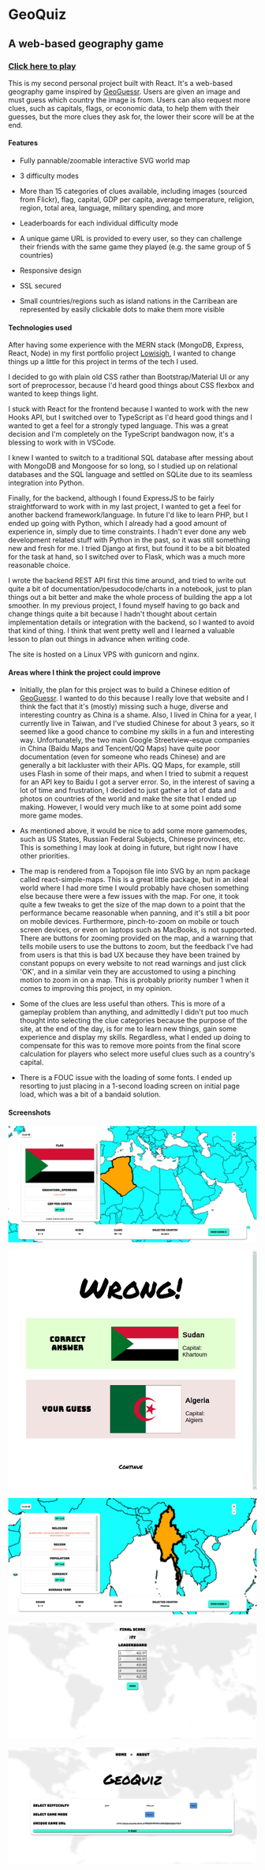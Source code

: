 # GeoQuiz

## A web-based geography game

### [Click here to play](https://geoquizgame.xyz)


This is my second personal project built with React. It's a web-based geography game inspired by [GeoGuessr](https://geoguessr.com). Users are given an image and must guess which country the image is from. Users can also request more clues, such as capitals, flags, or economic data, to help them with their guesses, but the more clues they ask for, the lower their score will be at the end. 

#### Features

* Fully pannable/zoomable interactive SVG world map

* 3 difficulty modes

* More than 15 categories of clues available, including images (sourced from Flickr), flag, capital, GDP per capita, average temperature, religion, region, total area, language, military spending, and more

* Leaderboards for each individual difficulty mode

* A unique game URL is provided to every user, so they can challenge their friends with the same game they played (e.g. the same group of 5 countries)

* Responsive design

* SSL secured

* Small countries/regions such as island nations in the Carribean are represented by easily clickable dots to make them more visible

#### Technologies used

After having some experience with the MERN stack (MongoDB, Express, React, Node) in my first portfolio project [Lowisigh](https://lowishigh.com), I wanted to change things up a little for this project in terms of the tech I used. 

I decided to go with plain old CSS rather than Bootstrap/Material UI or any sort of preprocessor, because I'd heard good things about CSS flexbox and wanted to keep things light.

I stuck with React for the frontend because I wanted to work with the new Hooks API, but I switched over to TypeScript as I'd heard good things and I wanted to get a feel for a strongly typed language. This was a great decision and I'm completely on the TypeScript bandwagon now, it's a blessing to work with in VSCode.

I knew I wanted to switch to a traditional SQL database after messing about with MongoDB and Mongoose for so long, so I studied up on relational databases and the SQL language and settled on SQLite due to its seamless integration into Python.

Finally, for the backend, although I found ExpressJS to be fairly straightforward to work with in my last project, I wanted to get a feel for another backend framework/language. In future I'd like to learn PHP, but I ended up going with Python, which I already had a good amount of experience in, simply due to time constraints. I hadn't ever done any web development related stuff with Python in the past, so it was still something new and fresh for me. I tried Django at first, but found it to be a bit bloated for the task at hand, so I switched over to Flask, which was a much more reasonable choice. 

I wrote the backend REST API first this time around, and tried to write out quite a bit of documentation/pesudocode/charts in a notebook, just to plan things out a bit better and make the whole process of building the app a lot smoother. In my previous project, I found myself having to go back and change things quite a bit because I hadn't thought about certain implementation details or integration with the backend, so I wanted to avoid that kind of thing. I think that went pretty well and I learned a valuable lesson to plan out things in advance when writing code.

The site is hosted on a Linux VPS with gunicorn and nginx.

#### Areas where I think the project could improve

* Initially, the plan for this project was to build a Chinese edition of [GeoGuessr](https://geoguessr.com). I wanted to do this because I really love that website and I think the fact that it's (mostly) missing such a huge, diverse and interesting country as China is a shame. Also, I lived in China for a year, I currently live in Taiwan, and I've studied Chinese for about 3 years, so it seemed like a good chance to combine my skills in a fun and interesting way. Unfortunately, the two main Google Streetview-esque companies in China (Baidu Maps and Tencent/QQ Maps) have quite poor documentation (even for someone who reads Chinese) and are generally a bit lackluster with their APIs. QQ Maps, for example, still uses Flash in some of their maps, and when I tried to submit a request for an API key to Baidu I got a server error. So, in the interest of saving a lot of time and frustration, I decided to just gather a lot of data and photos on countries of the world and make the site that I ended up making. However, I would very much like to at some point add some more game modes.

* As mentioned above, it would be nice to add some more gamemodes, such as US States, Russian Federal Subjects, Chinese provinces, etc. This is something I may look at doing in future, but right now I have other priorities.

* The map is rendered from a Topojson file into SVG by an npm package called react-simple-maps. This is a great little package, but in an ideal world where I had more time I would probably have chosen something else because there were a few issues with the map. For one, it took quite a few tweaks to get the size of the map down to a point that the performance became reasonable when panning, and it's still a bit poor on mobile devices. Furthermore, pinch-to-zoom on mobile or touch screen devices, or even on laptops such as MacBooks, is not supported. There are buttons for zooming provided on the map, and a warning that tells mobile users to use the buttons to zoom, but the feedback I've had from users is that this is bad UX because they have been trained by constant popups on every website to not read warnings and just click 'OK', and in a similar vein they are accustomed to using a pinching motion to zoom in on a map. This is probably priority number 1 when it comes to improving this project, in my opinion.

* Some of the clues are less useful than others. This is more of a gameplay problem than anything, and admittedly I didn't put too much thought into selecting the clue categories because the purpose of the site, at the end of the day, is for me to learn new things, gain some experience and display my skills. Regardless, what I ended up doing to compensate for this was to remove more points from the final score calculation for players who select more useful clues such as a country's capital.

* There is a FOUC issue with the loading of some fonts. I ended up resorting to just placing in a 1-second loading screen on initial page load, which was a bit of a bandaid solution.

#### Screenshots

![Screenshot 1](/Screenshot_1.png)

![Screenshot 2](/Screenshot_2.png)

![Screenshot 3](/Screenshot_3.png)

![Screenshot 4](/Screenshot_4.png)

![Screenshot 5](/Screenshot_5.png)
